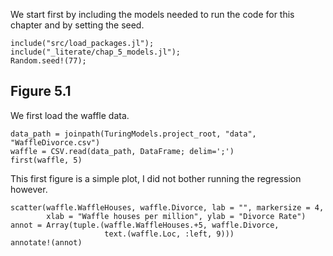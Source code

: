 <!--This file was generated, do not modify it.-->
We start first by including the models needed to run the code for this chapter
and by setting the seed.

```julia:ex1
include("src/load_packages.jl");
include("_literate/chap_5_models.jl");
Random.seed!(77);
```

## Figure 5.1

We first load the waffle data.

```julia:ex2
data_path = joinpath(TuringModels.project_root, "data", "WaffleDivorce.csv")
waffle = CSV.read(data_path, DataFrame; delim=';')
first(waffle, 5)
```

This first figure is a simple plot, I did not bother running the regression
however.

```julia:ex3
scatter(waffle.WaffleHouses, waffle.Divorce, lab = "", markersize = 4,
        xlab = "Waffle houses per million", ylab = "Divorce Rate")
annot = Array(tuple.(waffle.WaffleHouses.+5, waffle.Divorce,
                     text.(waffle.Loc, :left, 9)))
annotate!(annot)
```

